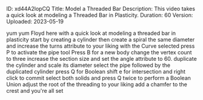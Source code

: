 ID: xd44A2lopCQ
Title: Model a Threaded Bar
Description: This video takes a quick look at modeling a Threaded Bar in Plasticity.
Duration: 60
Version: 
Uploaded: 2023-05-19

yum yum Floyd here with a quick look at
modeling a threaded bar in plasticity
start by creating a cylinder then create
a spiral the same diameter and increase
the turns attribute to your liking
with the Curve selected press P to
activate the pipe tool
Press B for a new body
change the vertex count to three
increase the section size and set the
angle attribute to 60.
duplicate the cylinder and scale its
diameter
select the pipe followed by the
duplicated cylinder press Q for Boolean
shift e for intersection and right click
to commit
select both solids and press Q twice to
perform a Boolean Union adjust the root
of the threading to your liking add a
chamfer to the crest and you're all set


